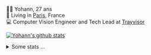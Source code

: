 <p>
  👨🏻 <bold>Yohann</bold>, 27 ans<br/>
  💼 Living in <a href="https://www.google.com/maps?q=paris">Paris</a>, France<br/>
  💻 Computer Vision Engineer and Tech Lead at <a href="https://trayvisor.com/">Trayvisor</a><br/>
</p>

<a href="https://github.com/anuraghazra/github-readme-stats"><img align="center" src="https://github-readme-stats-go94hl40s-yohann84l.vercel.app//api?username=yohann84L&show_icons=true&include_all_commits=true" alt="Yohann's github stats" /> </a>


<details>
  <summary>Some stats ...</summary><br/>
  

<!--START_SECTION:waka-->
![Code Time](http://img.shields.io/badge/Code%20Time-1%2C129%20hrs%2023%20mins-blue)

![Profile Views](http://img.shields.io/badge/Profile%20Views-0-blue)

**🐱 My GitHub Data** 

> 📦 440.8 kB Used in GitHub's Storage 
 > 
> 🏆 1,257 Contributions in the Year 2024
 > 
> 🚫 Not Opted to Hire
 > 
> 📜 26 Public Repositories 
 > 
> 🔑 21 Private Repositories 
 > 
**I'm an Early 🐤** 

```text
🌞 Morning                18868 commits       ████████░░░░░░░░░░░░░░░░░   30.51 % 
🌆 Daytime                35318 commits       ██████████████░░░░░░░░░░░   57.11 % 
🌃 Evening                7524 commits        ███░░░░░░░░░░░░░░░░░░░░░░   12.17 % 
🌙 Night                  127 commits         ░░░░░░░░░░░░░░░░░░░░░░░░░   00.21 % 
```
📅 **I'm Most Productive on Wednesday** 

```text
Monday                   11667 commits       █████░░░░░░░░░░░░░░░░░░░░   18.87 % 
Tuesday                  11618 commits       █████░░░░░░░░░░░░░░░░░░░░   18.79 % 
Wednesday                13023 commits       █████░░░░░░░░░░░░░░░░░░░░   21.06 % 
Thursday                 12450 commits       █████░░░░░░░░░░░░░░░░░░░░   20.13 % 
Friday                   11929 commits       █████░░░░░░░░░░░░░░░░░░░░   19.29 % 
Saturday                 435 commits         ░░░░░░░░░░░░░░░░░░░░░░░░░   00.70 % 
Sunday                   715 commits         ░░░░░░░░░░░░░░░░░░░░░░░░░   01.16 % 
```


📊 **This Week I Spent My Time On** 

```text
🕑︎ Time Zone: Europe/Paris

💬 Programming Languages: 
No Activity Tracked This Week

🔥 Editors: 
No Activity Tracked This Week

💻 Operating System: 
No Activity Tracked This Week
```

**I Mostly Code in Python** 

```text
Python                   29 repos            ██████████████░░░░░░░░░░░   58.00 % 
Jupyter Notebook         4 repos             ██░░░░░░░░░░░░░░░░░░░░░░░   08.00 % 
JavaScript               3 repos             ██░░░░░░░░░░░░░░░░░░░░░░░   06.00 % 
HTML                     2 repos             █░░░░░░░░░░░░░░░░░░░░░░░░   04.00 % 
Shell                    1 repo              ░░░░░░░░░░░░░░░░░░░░░░░░░   02.00 % 
```




 Last Updated on 28/10/2024 00:38:36 UTC
<!--END_SECTION:waka-->
